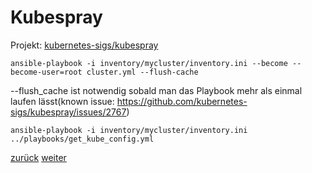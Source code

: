 Kubespray
===

Projekt: [kubernetes-sigs/kubespray](https://github.com/kubernetes-sigs/kubespray)
```
ansible-playbook -i inventory/mycluster/inventory.ini --become --become-user=root cluster.yml --flush-cache
```

--flush_cache ist notwendig sobald man das Playbook mehr als einmal laufen lässt(known issue: https://github.com/kubernetes-sigs/kubespray/issues/2767)

```
ansible-playbook -i inventory/mycluster/inventory.ini ../playbooks/get_kube_config.yml
```

[zurück](https://github.com/JohnnyW74/DevOpsCon2019/blob/master/doc/04-terraform.md) [weiter](https://github.com/JohnnyW74/DevOpsCon2019/blob/master/doc/06-metallb.md)
